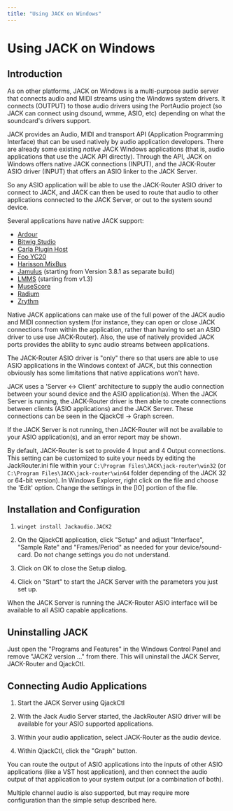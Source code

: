 ```yaml
---
title: "Using JACK on Windows"
---
```


# Using JACK on Windows

## Introduction

As on other platforms, JACK on Windows is a multi-purpose audio server that
connects audio and MIDI streams using the Windows system drivers.
It connects (OUTPUT) to those audio drivers using the PortAudio project
(so JACK can connect using dsound, wmme, ASIO, etc) depending on what
the soundcard's drivers support.

JACK provides an Audio, MIDI and transport API (Application Programming Interface)
that can be used natively by audio application developers.
There are already some existing *native* JACK Windows applications
(that is, audio applications that use the JACK API directly).
Through the API, JACK on Windows offers native JACK connections (INPUT),
and the JACK-Router ASIO driver (INPUT) that offers an ASIO linker to the JACK Server.

So any ASIO application will be able to use the JACK-Router ASIO driver to
connect to JACK, and JACK can then be used to route that audio to other
applications connected to the JACK Server, or out to the system sound device.

Several applications have native JACK support:

  * [Ardour](https://ardour.org/)
  * [Bitwig Studio](https://www.bitwig.com/)
  * [Carla Plugin Host](https://kx.studio/Applications:Carla)
  * [Foo YC20](https://github.com/sampov2/foo-yc20)
  * [Harisson MixBus](https://harrisonconsoles.com/product/mixbus/)
  * [Jamulus](https://jamulus.io) (starting from Version 3.8.1 as separate build)
  * [LMMS](https://lmms.io/) (starting from v1.3)
  * [MuseScore](http://musescore.org/)
  * [Radium](http://users.notam02.no/~kjetism/radium/)
  * [Zrythm](https://www.zrythm.org/en/)

Native JACK applications can make use of the full power of the JACK audio and
MIDI connection system (for instance, they can open or close JACK connections
from within the application, rather than having to set an ASIO driver to use
use JACK-Router).
Also, the use of natively provided JACK ports provides the ability to sync
audio streams between applications.

The JACK-Router ASIO driver is "only" there so that users are able to use ASIO
applications in the Windows context of JACK, but this connection obviously has
some limitations that native applications won't have.

JACK uses a 'Server <-> Client' architecture to supply the audio connection
between your sound device and the ASIO application(s).
When the JACK Server is running, the JACK-Router driver is then able to create
connections between clients (ASIO applications) and the JACK Server.
These connections can be seen in the QjackCtl -> Graph screen.

If the JACK Server is not running, then JACK-Router will not be available to
your ASIO application(s), and an error report may be shown.

By default, JACK-Router is set to provide 4 Input and 4 Output connections.
This setting can be customized to suite your needs by editing the
JackRouter.ini file within your
`C:\Program Files\JACK\jack-router\win32` (or `C:\Program Files\JACK\jack-router\win64`
folder depending of the JACK 32 or 64-bit version).
In Windows Explorer, right click on the file and choose the 'Edit' option.
Change the settings in the [IO] portion of the file.

## Installation and Configuration

1. `winget install Jackaudio.JACK2`

2. On the QjackCtl application, click "Setup" and adjust "Interface", "Sample Rate" and "Frames/Period" as needed for your device/sound-card.
  Do not change settings you do not understand.

3. Click on OK to close the Setup dialog.

4. Click on "Start" to start the JACK Server with the parameters you just set up.

When the JACK Server is running the JACK-Router ASIO interface will be
available to all ASIO capable applications.

## Uninstalling JACK

Just open the "Programs and Features" in the Windows Control Panel and
remove "JACK2 version ..." from there.
This will uninstall the JACK Server, JACK-Router and QjackCtl.

## Connecting Audio Applications

1. Start the JACK Server using QjackCtl

2. With the Jack Audio Server started, the JackRouter ASIO driver
  will be available for your ASIO supported applications.

3. Within your audio application, select JACK-Router as the audio device.

4. Within QjackCtl, click the "Graph" button.

You can route the output of ASIO applications into the inputs of other ASIO
applications (like a VST host application), and then connect the audio output
of that application to your system output (or a combination of both).

Multiple channel audio is also supported, but may require more configuration
than the simple setup described here.
